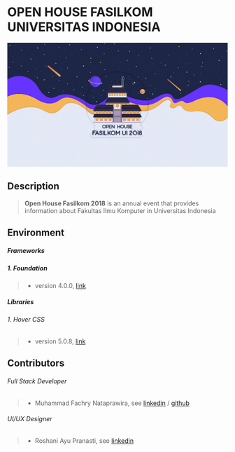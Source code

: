 # OPEN HOUSE FASILKOM UNIVERSITAS INDONESIA

![OH 2018](oh.png)

## Description
> **Open House Fasilkom 2018** is an annual event that provides information about Fakultas Ilmu Komputer in Universitas Indonesia

## Environment

##### Frameworks
##### 1. Foundation
> - version 4.0.0, [link](https://foundation.zurb.com/ "The most advanced responsive front-end framework in the world.")

##### Libraries
###### 1. Hover CSS
> - version 5.0.8, [link](http://ianlunn.github.io/Hover/ "Hover CSS Website")

## Contributors
###### Full Stack Developer
> - Muhammad Fachry Nataprawira, see [linkedin](https://www.linkedin.com/in/nataprawiraf/ "see Fachry on LinkedIn") / [github](https://github.com/ciferivalle "see Fachry on Github")

###### UI/UX Designer
> - Roshani Ayu Pranasti, see [linkedin](https://www.linkedin.com/in/roshani-ayu-pranasti/ "see Asti on LinkedIn")
